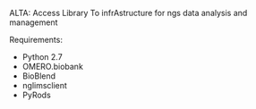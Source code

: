 ALTA: Access Library To infrAstructure for ngs data analysis and management

Requirements:
- Python 2.7
- OMERO.biobank
- BioBlend
- nglimsclient
- PyRods